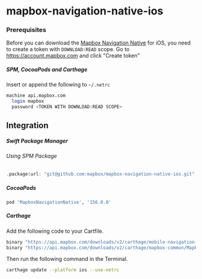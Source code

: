 # mapbox-navigation-native-ios

### Prerequisites

Before you can download the [Mapbox Navigation Native](https://github.com/mapbox/mapbox-navigation-native) for iOS, you need to create a token with `DOWNLOAD:READ` scope.
Go to https://account.mapbox.com and click "Create token"

##### SPM, CocoaPods and Carthage
Insert or append the following to `~/.netrc`

```bash
machine api.mapbox.com
  login mapbox
  password <TOKEN WITH DOWNLOAD:READ SCOPE>
```

## Integration

##### Swift Package Manager

###### Using SPM Package

```swift
.package(url: "git@github.com:mapbox/mapbox-navigation-native-ios.git", from: "156.0.0"),
```

##### CocoaPods

```ruby
pod 'MapboxNavigationNative', '156.0.0'
```

##### Carthage

Add the following code to your Cartfile.

```bash
binary "https://api.mapbox.com/downloads/v2/carthage/mobile-navigation-native/MapboxNavigationNative.json" == 156.0.0
binary "https://api.mapbox.com/downloads/v2/carthage/mapbox-common/MapboxCommon-ios.json" == 23.8.0-rc.2
```

Then run the following command in the Terminal.
```bash
carthage update --platform ios --use-netrc
```
